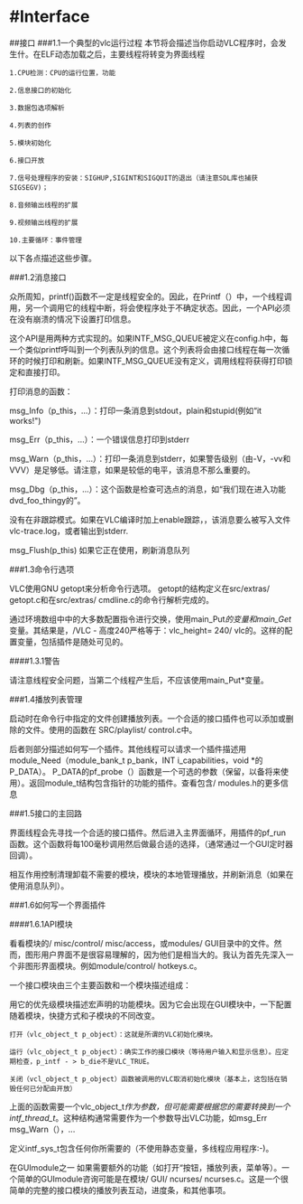 #Interface
=========================================
##接口
###1.1一个典型的vlc运行过程
 本节将会描述当你启动VLC程序时，会发生什。在ELF动态加载之后，主要线程将转变为界面线程
   
    1.CPU检测：CPU的运行位置，功能  

    2.信息接口的初始化  

    3.数据包选项解析

    4.列表的创作

    5.模块初始化

    6.接口开放

    7.信号处理程序的安装：SIGHUP,SIGINT和SIGQUIT的退出（请注意SDL库也捕获SIGSEGV)；

    8.音频输出线程的扩展

    9.视频输出线程的扩展

    10.主要循环：事件管理

以下各点描述这些步骤。

###1.2消息接口

众所周知，printf()函数不一定是线程安全的。因此，在Printf（）中，一个线程调用，另一个调用它的线程中断，将会使程序处于不确定状态。因此，一个API必须在没有崩溃的情况下设置打印信息。

这个API是用两种方式实现的。如果INTF_MSG_QUEUE被定义在config.h中，每一个类似printf呼叫到一个列表队列的信息。这个列表将会由接口线程在每一次循环的时候打印和刷新。如果INTF_MSG_QUEUE没有定义，调用线程将获得打印锁定和直接打印。

打印消息的函数：

msg_Info（p_this，...）：打印一条消息到stdout，plain和stupid(例如“it works!")

msg_Err（p_this，...）：一个错误信息打印到stderr

msg_Warn（p_this，...）：打印一条消息到stderr，如果警告级别（由-V，-vv和VVV）是足够低。请注意，如果是较低的电平，该消息不那么重要的。

msg_Dbg（p_this，...）：这个函数是检查可选点的消息，如“我们现在进入功能dvd_foo_thingy的”。

没有在非跟踪模式。如果在VLC编译时加上enable跟踪，，该消息要么被写入文件vlc-trace.log，或者输出到stderr.

msg_Flush(p_this) 如果它正在使用，刷新消息队列

###1.3命令行选项

VLC使用GNU getopt来分析命令行选项。 getopt的结构定义在src/extras/ getopt.c和在src/extras/ cmdline.c的命令行解析完成的。

通过环境数组中中的大多数配置指令进行交换，使用main_Put*的变量和main_Get*变量。其结果是，/VLC - 高度240严格等于：vlc_height= 240/ vlc的。这样的配置变量，包括插件是随处可见的。

####1.3.1警告

请注意线程安全问题，当第二个线程产生后，不应该使用main_Put*变量。


###1.4播放列表管理

启动时在命令行中指定的文件创建播放列表。一个合适的接口插件也可以添加或删除的文件。使用的函数在 SRC/playlist/ control.c中。

后者则部分描述如何写一个插件。其他线程可以请求一个插件描述用module_Need（module_bank_t p_bank，INT i_capabilities，void *的P_DATA）。 P_DATA的pf_probe（）函数是一个可选的参数（保留，以备将来使用）。返回module_t结构包含指针的功能的插件。查看包含/ modules.h的更多信息

###1.5接口的主回路

界面线程会先寻找一个合适的接口插件。然后进入主界面循环，用插件的pf_run函数。这个函数将每100毫秒调用然后做最合适的选择，（通常通过一个GUI定时器回调）。

相互作用控制清理卸载不需要的模块，模块的本地管理播放，并刷新消息（如果在使用消息队列）。

###1.6如何写一个界面插件

####1.6.1API模块

看看模块的/ misc/control/ misc/access，或modules/ GUI目录中的文件。然而，图形用户界面不是很容易理解的，因为他们是相当大的。我认为首先先深入一个非图形界面模块。例如module/control/ hotkeys.c。

一个接口模块由三个主要函数和一个模块描述组成：


 用它的优先级模块描述宏声明的功能模块。因为它会出现在GUI模块中，一下配置随着模块，快捷方式和子模块的不同改变。

    打开（vlc_object_t p_object）：这就是所谓的VLC初始化模块。

    运行（vlc_object_t p_object）：确实工作的接口模块（等待用户输入和显示信息）。应定期检查，p_intf - > b_die不是VLC_TRUE。

    关闭（vcl_object_t p_object）函数被调用的VLC取消初始化模块（基本上，这包括在销毁任何已分配由开放）

上面的函数需要一个vlc_object_t*作为参数，但可能需要根据您的需要转换到一个intf_thread_t*。这种结构通常需要作为一个参数导出VLC功能，如msg_Err msg_Warn（），...

定义intf_sys_t包含任何你所需要的（不使用静态变量，多线程应用程序:-)。

   在GUImodule之一 如果需要额外的功能（如打开“按钮，播放列表，菜单等）。一个简单的GUImodule咨询可能是在模块/ GUI/ ncurses/ ncurses.c。这是一个很简单的完整的接口模块的播放列表互动，进度条，和其他事项。

